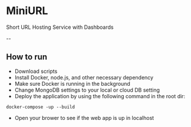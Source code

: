 # MiniURL
Short URL Hosting Service with Dashboards

--
## How to run
- Download scripts
- Install Docker, node.js, and other necessary dependency
- Make sure Docker is running in the background
- Change MongoDB settings to your local or cloud DB setting
- Deploy the application by using the following command in the root dir:

```Docker
docker-compose -up --build
```
- Open your brower to see if the web app is up in localhost
